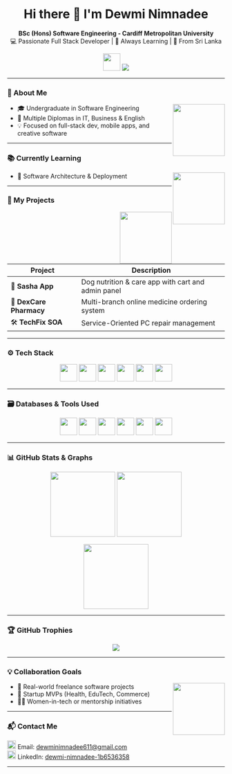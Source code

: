 <h1 align="center">Hi there 👋 I'm Dewmi Nimnadee</h1>
<p align="center">
  <b>BSc (Hons) Software Engineering - Cardiff Metropolitan University</b><br>
  💻 Passionate Full Stack Developer | 🌱 Always Learning | 📍 From Sri Lanka
</p>

<p align="center">
  <img src="https://media.giphy.com/media/hvRJCLFzcasrR4ia7z/giphy.gif" width="40"/> 
  <img src="https://readme-typing-svg.demolab.com/?lines=Full+Stack+Developer;Mobile+App+Enthusiast;Always+Learning!" />
</p>

---

### 🎯 About Me
<img align="right" src="https://cdn-icons-png.flaticon.com/512/3135/3135715.png" width="120"/>

- 🎓 Undergraduate in Software Engineering  
- 🧠 Multiple Diplomas in IT, Business & English  
- 💡 Focused on full-stack dev, mobile apps, and creative software  

---

### 📚 Currently Learning
<img align="right" src="https://media.giphy.com/media/1kM6U2hkLhS0k/giphy.gif" width="120"/>

- 🧱 Software Architecture & Deployment  

---

### 💼 My Projects
<img align="right" src="https://cdn-icons-png.flaticon.com/512/2413/2413216.png" width="120"/>

| Project | Description |
|--------|-------------|
| 🐾 **Sasha App** | Dog nutrition & care app with cart and admin panel |
| 💊 **DexCare Pharmacy** | Multi-branch online medicine ordering system |
| 🛠️ **TechFix SOA** | Service-Oriented PC repair management |

---

### ⚙️ Tech Stack
<p align="center">
  <img src="https://cdn.jsdelivr.net/gh/devicons/devicon/icons/java/java-original.svg" width="40"/>
  <img src="https://cdn.jsdelivr.net/gh/devicons/devicon/icons/android/android-original.svg" width="40"/>
  <img src="https://cdn.jsdelivr.net/gh/devicons/devicon/icons/react/react-original.svg" width="40"/>
  <img src="https://cdn.jsdelivr.net/gh/devicons/devicon/icons/html5/html5-original.svg" width="40"/>
  <img src="https://cdn.jsdelivr.net/gh/devicons/devicon/icons/css3/css3-original.svg" width="40"/>
  <img src="https://cdn.jsdelivr.net/gh/devicons/devicon/icons/javascript/javascript-original.svg" width="40"/>
</p>

---

### 🗃️ Databases & Tools Used
<p align="center">
  <img src="https://cdn.jsdelivr.net/gh/devicons/devicon/icons/mysql/mysql-original.svg" width="40" />
  <img src="https://cdn.jsdelivr.net/gh/devicons/devicon/icons/sqlite/sqlite-original.svg" width="40" />
  <img src="https://cdn.jsdelivr.net/gh/devicons/devicon/icons/firebase/firebase-plain.svg" width="40" />
  <img src="https://cdn-icons-png.flaticon.com/512/4492/4492311.png" width="40" />
  <img src="https://cdn-icons-png.flaticon.com/512/5968/5968705.png" width="40" />
  <img src="https://cdn-icons-png.flaticon.com/512/5968/5968709.png" width="40" />
</p>

---

### 📊 GitHub Stats & Graphs
<p align="center">
  <img src="https://github-readme-stats.vercel.app/api?username=DewGH01&show_icons=true&theme=radical" height="150" />
  <img src="https://github-readme-streak-stats.herokuapp.com?user=DewGH01&theme=radical&date_format=M%20j%5B%2C%20Y%5D" height="150"/>
</p>

<p align="center">
  <img src="https://github-readme-stats.vercel.app/api/top-langs/?username=DewGH01&layout=compact&theme=radical" height="150"/>
</p>

---

### 🏆 GitHub Trophies
<p align="center">
  <img src="https://github-profile-trophy.vercel.app/?username=DewGH01&theme=radical&column=4"/>
</p>

---


### 💡 Collaboration Goals
<img align="right" src="https://cdn-icons-png.flaticon.com/512/1584/1584891.png" width="120"/>

- 🤝 Real-world freelance software projects  
- 🚀 Startup MVPs (Health, EduTech, Commerce)  
- 👩‍💻 Women-in-tech or mentorship initiatives  

---

### 📬 Contact Me
<p align="left">
  <img src="https://cdn-icons-png.flaticon.com/512/732/732200.png" width="20"/> Email: <a href="mailto:dewminimnadee611@gmail.com">dewminimnadee611@gmail.com</a><br>
  <img src="https://cdn-icons-png.flaticon.com/512/174/174857.png" width="20"/> LinkedIn: <a href="https://www.linkedin.com/in/dewmi-nimnadee-1b6536358">dewmi-nimnadee-1b6536358</a><br>
</p>

---




<!---
DewGH01/DewGH01 is a ✨ special ✨ repository because its `README.md` (this file) appears on your GitHub profile.
You can click the Preview link to take a look at your changes.
--->
